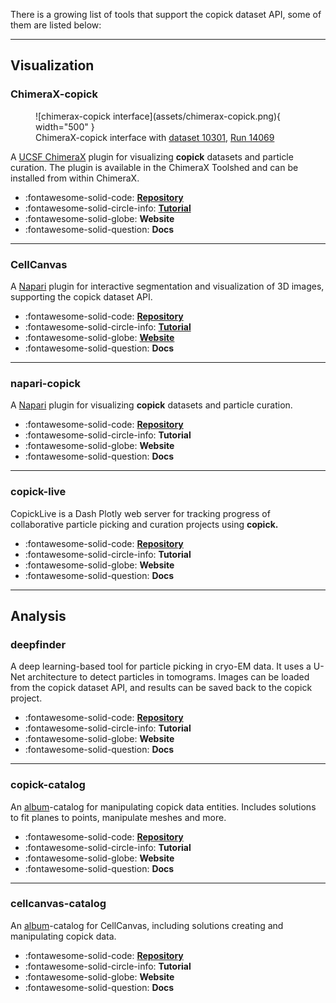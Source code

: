 There is a growing list of tools that support the copick dataset API, some of them are listed below:

---

## **Visualization**
### ChimeraX-copick



<figure markdown="span">
  ![chimerax-copick interface](assets/chimerax-copick.png){ width="500" }
  <figcaption>ChimeraX-copick interface with <a href="https://cryoetdataportal.czscience.com/datasets/10301">dataset 10301</a>, <a href="https://cryoetdataportal.czscience.com/runs/14069">Run 14069</a></figcaption>
</figure>

A [UCSF ChimeraX](https://preview.cgl.ucsf.edu/chimerax/) plugin for visualizing **copick** datasets and particle
curation. The plugin is available in the ChimeraX Toolshed and can be installed from within ChimeraX.

<div class="grid cards" markdown>

- :fontawesome-solid-code: [__Repository__](https://github.com/copick/chimerax-copick)
- :fontawesome-solid-circle-info: [__Tutorial__](examples/tutorials/chimerax.md)
- :fontawesome-solid-globe: __Website__
- :fontawesome-solid-question: __Docs__

</div>

---

### CellCanvas

A [Napari](https://napari.org/) plugin for interactive segmentation and visualization of 3D images, supporting the copick
dataset API.

<div class="grid cards" markdown>

- :fontawesome-solid-code: [__Repository__](https://github.com/cellcanvas/cellcanvas)
- :fontawesome-solid-circle-info: [__Tutorial__](https://album.cellcanvas.org/tutorial)
- :fontawesome-solid-globe: [__Website__](https://cellcanvas.org/)
- :fontawesome-solid-question: __Docs__

</div>

---

### napari-copick

A [Napari](https://napari.org/) plugin for visualizing **copick** datasets and particle curation.

<div class="grid cards" markdown>

- :fontawesome-solid-code: [__Repository__](https://github.com/kephale/napari-copick)
- :fontawesome-solid-circle-info: __Tutorial__
- :fontawesome-solid-globe: __Website__
- :fontawesome-solid-question: __Docs__

</div>

---

### copick-live

CopickLive is a Dash Plotly web server for tracking progress of collaborative particle picking and curation projects
using **copick.**

<div class="grid cards" markdown>

- :fontawesome-solid-code: [__Repository__](https://github.com/zhuowenzhao/copick_live)
- :fontawesome-solid-circle-info: __Tutorial__
- :fontawesome-solid-globe: __Website__
- :fontawesome-solid-question: __Docs__

</div>

---

## **Analysis**

### deepfinder

A deep learning-based tool for particle picking in cryo-EM data. It uses a U-Net architecture to detect particles in
tomograms. Images can be loaded from the copick dataset API, and results can be saved back to the copick project.

<div class="grid cards" markdown>

- :fontawesome-solid-code: [__Repository__](https://github.com/jtschwar/cryoet-deepfinder/tree/master)
- :fontawesome-solid-circle-info: __Tutorial__
- :fontawesome-solid-globe: __Website__
- :fontawesome-solid-question: __Docs__

</div>

---

### copick-catalog

An [album](https://album.solutions)-catalog for manipulating copick data entities. Includes solutions to fit planes to
points, manipulate meshes and more.

<div class="grid cards" markdown>

- :fontawesome-solid-code: [__Repository__](https://github.com/copick/copick-catalog)
- :fontawesome-solid-circle-info: __Tutorial__
- :fontawesome-solid-globe: __Website__
- :fontawesome-solid-question: __Docs__

</div>

---

### cellcanvas-catalog

An [album](https://album.solutions)-catalog for CellCanvas, including solutions creating and manipulating copick data.

<div class="grid cards" markdown>

- :fontawesome-solid-code: [__Repository__](https://github.com/cellcanvas/album-catalog)
- :fontawesome-solid-circle-info: __Tutorial__
- :fontawesome-solid-globe: __Website__
- :fontawesome-solid-question: __Docs__

</div>
